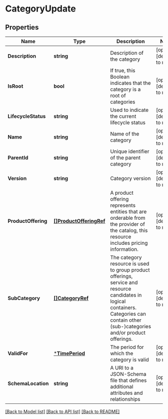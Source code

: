 # CategoryUpdate

## Properties
Name | Type | Description | Notes
------------ | ------------- | ------------- | -------------
**Description** | **string** | Description of the category | [optional] [default to null]
**IsRoot** | **bool** | If true, this Boolean indicates that the category is a root of categories | [optional] [default to null]
**LifecycleStatus** | **string** | Used to indicate the current lifecycle status | [optional] [default to null]
**Name** | **string** | Name of the category | [optional] [default to null]
**ParentId** | **string** | Unique identifier of the parent category | [optional] [default to null]
**Version** | **string** | Category version | [optional] [default to null]
**ProductOffering** | [**[]ProductOfferingRef**](ProductOfferingRef.md) | A product offering represents entities that are orderable from the provider of the catalog, this resource includes pricing information. | [optional] [default to null]
**SubCategory** | [**[]CategoryRef**](CategoryRef.md) | The category resource is used to group product offerings, service and resource candidates in logical containers. Categories can contain other (sub-)categories and/or product offerings. | [optional] [default to null]
**ValidFor** | [***TimePeriod**](TimePeriod.md) | The period for which the category is valid | [optional] [default to null]
**SchemaLocation** | **string** | A URI to a JSON-Schema file that defines additional attributes and relationships | [optional] [default to null]

[[Back to Model list]](../README.md#documentation-for-models) [[Back to API list]](../README.md#documentation-for-api-endpoints) [[Back to README]](../README.md)


